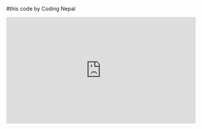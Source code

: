 #this code by Coding Nepal <div style="left: 0; width: 100%; height: 0; position: relative; padding-bottom: 56.25%;"><iframe src="https://www.youtube.com/embed/atKtG29iroY?rel=0" style="top: 0; left: 0; width: 100%; height: 100%; position: absolute; border: 0;" allowfullscreen scrolling="no" allow="accelerometer; clipboard-write; encrypted-media; gyroscope; picture-in-picture; web-share;"></iframe></div>
